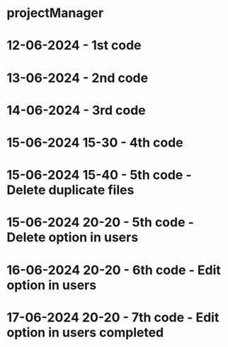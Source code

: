 # projectManager
# 12-06-2024 - 1st code
# 13-06-2024 - 2nd code
# 14-06-2024 - 3rd code
# 15-06-2024 15-30 - 4th code
# 15-06-2024 15-40 - 5th code - Delete duplicate files
# 15-06-2024 20-20 - 5th code - Delete option in users
# 16-06-2024 20-20 - 6th code - Edit option in users
# 17-06-2024 20-20 - 7th code - Edit option in users completed
